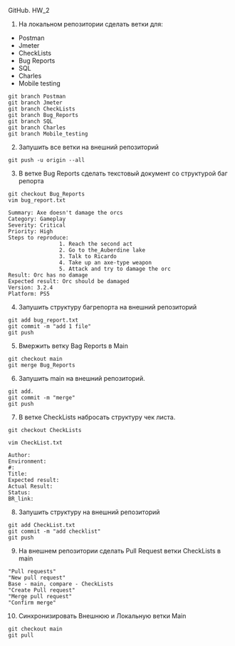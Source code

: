 GitHub. HW_2
1. На локальном репозитории сделать ветки для:
- Postman
- Jmeter
- CheckLists
- Bug Reports
- SQL
- Charles
- Mobile testing
```
git branch Postman
git branch Jmeter
git branch CheckLists
git branch Bug_Reports
git branch SQL
git branch Charles
git branch Mobile_testing
```
2. Запушить все ветки на внешний репозиторий
```
git push -u origin --all
```
3. В ветке Bug Reports сделать текстовый документ со структурой баг репорта
```
git checkout Bug_Reports
vim bug_report.txt

Summary: Axe doesn't damage the orcs
Category: Gameplay
Severity: Critical
Priority: High
Steps to reproduce:
                1. Reach the second act
                2. Go to the_Auberdine lake
                3. Talk to Ricardo
                4. Take up an axe-type weapon
                5. Attack and try to damage the orc
Result: Orc has no damage
Expected result: Orc should be damaged
Version: 3.2.4
Platform: PS5
```
4. Запушить структуру багрепорта на внешний репозиторий
```
git add bug_report.txt
git commit -m "add 1 file"
git push
```
5. Вмержить ветку Bag Reports в Main
```
git checkout main
git merge Bug_Reports
```
6. Запушить main на внешний репозиторий.
```
git add.
git commit -m "merge"
git push
```
7. В ветке CheckLists набросать структуру чек листа.
```
git checkout CheckLists

vim CheckList.txt

Author:
Environment:
#:
Title:
Expected result:
Actual Result:
Status:
BR_link:
```
8. Запушить структуру на внешний репозиторий
```
git add CheckList.txt
git commit -m "add checklist"
git push
```
9. На внешнем репозитории сделать Pull Request ветки CheckLists в main
```
"Pull requests"
"New pull request"
Base - main, compare - CheckLists
"Create Pull request"
"Merge pull request"
"Confirm merge"
```
10. Синхронизировать Внешнюю и Локальную ветки Main
```
git checkout main
git pull
```